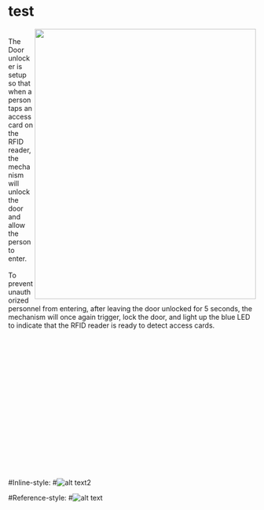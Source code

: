 # test

<div>
<img src="https://github.com/hamsterguard/test/blob/master/untitled23.gif" height="550" width="450" align="right">
<br>
	The Door unlocker is setup so that when a person taps an access card on the RFID reader, the mechanism will unlock the door and allow the person to enter.<br><br>
	To prevent unauthorized personnel from entering, after leaving the door unlocked for 5 seconds, the mechanism will once again trigger, lock the door, and light up the blue LED to indicate that the RFID reader is ready to detect access cards. <br><br><br> <br><br><br> <br><br><br> <br><br><br> <br><br><br> <br><br><br>
</div>

#Inline-style: 
#![alt text2](https://github.com/hamsterguard/test/blob/master/Carton-v1-tint.png "Logo Title Text 1")

#Reference-style: 
#![alt text][logo11]

[logo11]: https://github.com/hamsterguard/test/blob/master/Carton-v1-tint.png "Logo Title Text 2"
